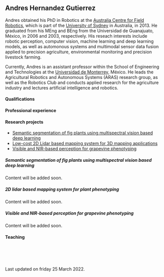 ## Andres Hernandez Gutierrez

Andres obtained his PhD in Robotics at the [Australia Centre for Field Robotics](https://www.sydney.edu.au/engineering/our-research/robotics-and-intelligent-systems/australian-centre-for-field-robotics.html), which is part of the [University of Sydney](https://www.sydney.edu.au/) in Australia, in 2013. He graduated from his MEng and BEng from the Universidad de Guanajuato, México, in 2006 and 2003, respectively. His reseach interests include robotic perception, computer vision, machine learning and deep learning models, as well as automonous systems and multimodal sensor data fusion applied to precision agriculture, environmental monitoring and precision livestock farming.

Currently, Andres is an assistant professor within the School of Engineering and Technologies at the [Universidad de Monterrey](https://www.udem.edu.mx/es), México. He leads the Agricultural Robotics and Autonomous Systems (ARAS) research group, as well as the Robotics Club and conducts applied research for the agriculture industry and lectures artificial intelligence and robotics.


#### Qualifications


#### Professional experience


#### Research projects

+ [Semantic segmentation of fig plants using multispectral vision based deep learning](#semantic-segmentation-of-fig-plants)
+ [Low-cost 2D Lidar based mapping system for 3D mapping applications](#low-cost-2d-lidar-based-mapping-system-for-3d-mapping-applications)
+ [Visible and NIR-based perception for grapevine phenotyping](#visible-and-nir-based-perception-for-grapevine-phenotyping)

<a name="semantic-segmentation-of-fig-plants"></a>
##### Semantic segmentation of fig plants using multispectral vision based deep learning
Content will be added soon.


<a name="low-cost-2d-lidar-based-mapping-system-for-3d-mapping-applications"></a>
##### 2D lidar based mapping system for plant phenotyping
Content will be added soon.


<a name="visible-and-nir-based-perception-for-grapevine-phenotyping"></a>
##### Visible and NIR-based perception for grapevine phenotyping
Content will be added soon.


#### Teaching










<br/><br/><br/><br/>
Last updated on friday 25 March 2022.
